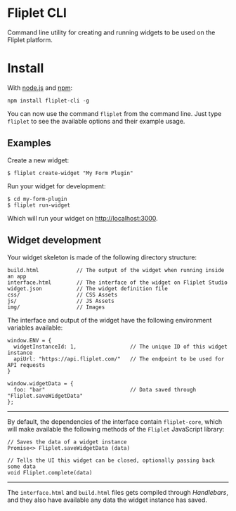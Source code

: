 # Fliplet CLI
Command line utility for creating and running widgets to be used on the Fliplet platform.

# Install
With [node.js](http://nodejs.org/) and [npm](http://github.com/isaacs/npm):

```
npm install fliplet-cli -g
```

You can now use the command `fliplet` from the command line. Just type `fliplet` to see the available options and their example usage.

## Examples

Create a new widget:

```
$ fliplet create-widget "My Form Plugin"
```

Run your widget for development:

```
$ cd my-form-plugin
$ fliplet run-widget
```

Which will run your widget on [http://localhost:3000](http://localhost:3000).

## Widget development

Your widget skeleton is made of the following directory structure:

```
build.html            // The output of the widget when running inside an app
interface.html        // The interface of the widget on Fliplet Studio
widget.json           // The widget definition file
css/                  // CSS Assets
js/                   // JS Assets
img/                  // Images
```

The interface and output of the widget have the following environment variables available:

```
window.ENV = {
  widgetInstanceId: 1,                 // The unique ID of this widget instance
  apiUrl: "https://api.fliplet.com/"   // The endpoint to be used for API requests
}

window.widgetData = {
  foo: "bar"                           // Data saved through "Fliplet.saveWidgetData"
};
```

---

By default, the dependencies of the interface contain `fliplet-core`, which will make available the following methods of the `Fliplet` JavaScript library:

```
// Saves the data of a widget instance
Promise<> Fliplet.saveWidgetData (data)

// Tells the UI this widget can be closed, optionally passing back some data
void Fliplet.complete(data)
```

---

The `interface.html` and `build.html` files gets compiled through *Handlebars*, and they also have available any data the widget instance has saved.